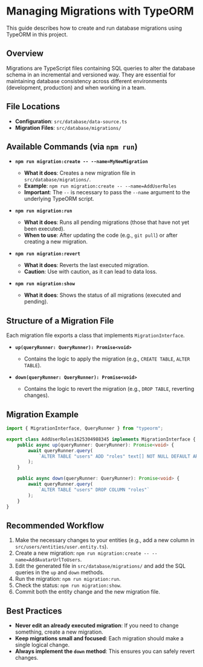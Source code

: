 # Managing Migrations with TypeORM

This guide describes how to create and run database migrations using TypeORM in this project.

## Overview

Migrations are TypeScript files containing SQL queries to alter the database schema in an incremental and versioned way. They are essential for maintaining database consistency across different environments (development, production) and when working in a team.

## File Locations

- **Configuration**: `src/database/data-source.ts`
- **Migration Files**: `src/database/migrations/`

## Available Commands (via `npm run`)

- **`npm run migration:create -- --name=MyNewMigration`**
  - **What it does**: Creates a new migration file in `src/database/migrations/`.
  - **Example**: `npm run migration:create -- --name=AddUserRoles`
  - **Important**: The `--` is necessary to pass the `--name` argument to the underlying TypeORM script.

- **`npm run migration:run`**
  - **What it does**: Runs all pending migrations (those that have not yet been executed).
  - **When to use**: After updating the code (e.g., `git pull`) or after creating a new migration.

- **`npm run migration:revert`**
  - **What it does**: Reverts the last executed migration.
  - **Caution**: Use with caution, as it can lead to data loss.

- **`npm run migration:show`**
  - **What it does**: Shows the status of all migrations (executed and pending).

## Structure of a Migration File

Each migration file exports a class that implements `MigrationInterface`.

- **`up(queryRunner: QueryRunner): Promise<void>`**
  - Contains the logic to apply the migration (e.g., `CREATE TABLE`, `ALTER TABLE`).

- **`down(queryRunner: QueryRunner): Promise<void>`**
  - Contains the logic to revert the migration (e.g., `DROP TABLE`, reverting changes).

## Migration Example

```typescript
import { MigrationInterface, QueryRunner } from "typeorm";

export class AddUserRoles1625304988345 implements MigrationInterface {
    public async up(queryRunner: QueryRunner): Promise<void> {
        await queryRunner.query(
            `ALTER TABLE "users" ADD "roles" text[] NOT NULL DEFAULT ARRAY['user']::text[]`
        );
    }

    public async down(queryRunner: QueryRunner): Promise<void> {
        await queryRunner.query(
            `ALTER TABLE "users" DROP COLUMN "roles"`
        );
    }
}
```

## Recommended Workflow

1.  Make the necessary changes to your entities (e.g., add a new column in `src/users/entities/user.entity.ts`).
2.  Create a new migration: `npm run migration:create -- --name=AddAvatarUrlToUsers`.
3.  Edit the generated file in `src/database/migrations/` and add the SQL queries in the `up` and `down` methods.
4.  Run the migration: `npm run migration:run`.
5.  Check the status: `npm run migration:show`.
6.  Commit both the entity change and the new migration file.

## Best Practices

- **Never edit an already executed migration**: If you need to change something, create a new migration.
- **Keep migrations small and focused**: Each migration should make a single logical change.
- **Always implement the `down` method**: This ensures you can safely revert changes.